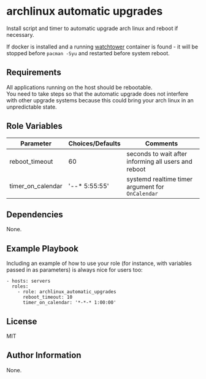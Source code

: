 archlinux automatic upgrades
=========

Install script and timer to automatic upgrade arch linux and reboot if necessary.

If docker is installed and a running [watchtower](https://containrrr.github.io/watchtower/)
container is found - it will be stopped before `pacman -Syu` and restarted before
system reboot.

Requirements
------------

All applications running on the host should be rebootable.  
You need to take steps so that the automatic upgrade does not interfere with other
upgrade systems because this could bring your arch linux in an unpredictable state.

Role Variables
--------------

| Parameter         | Choices/Defaults | Comments |
| ----------------- | ---------------- | -------- |
| reboot_timeout    | 60               | seconds to wait after informing all users and reboot |
| timer_on_calendar | '*-*-* 5:55:55'  | systemd realtime timer argument for `OnCalendar` |


Dependencies
------------

None.

Example Playbook
----------------

Including an example of how to use your role (for instance, with variables passed in as parameters) is always nice for users too:

    - hosts: servers
      roles:
        - role: archlinux_automatic_upgrades
          reboot_timeout: 10
          timer_on_calendar: '*-*-* 1:00:00'


License
-------

MIT

Author Information
------------------

None.

